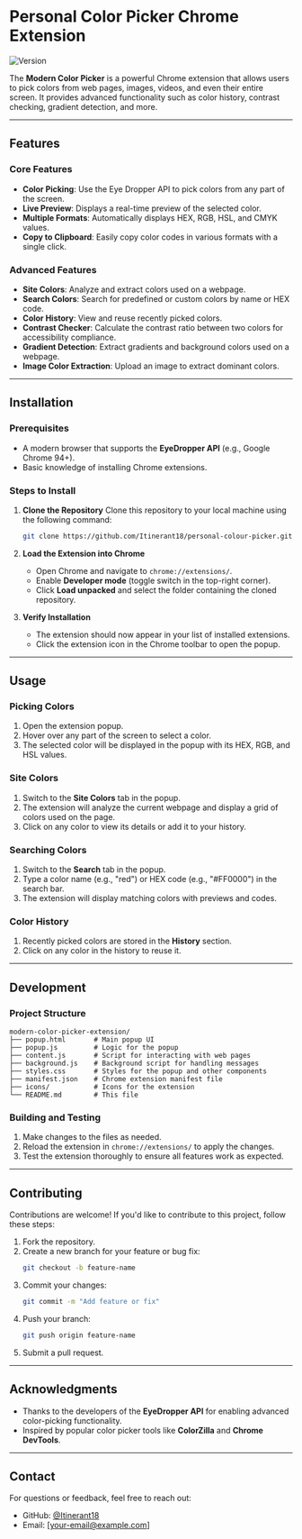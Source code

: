 # Personal  Color Picker Chrome Extension
 ![Version](https://img.shields.io/badge/version-1.0.0-green.svg)

The **Modern Color Picker** is a powerful Chrome extension that allows users to pick colors from web pages, images, videos, and even their entire screen. It provides advanced functionality such as color history, contrast checking, gradient detection, and more.

---

## Features

### Core Features
- **Color Picking**: Use the Eye Dropper API to pick colors from any part of the screen.
- **Live Preview**: Displays a real-time preview of the selected color.
- **Multiple Formats**: Automatically displays HEX, RGB, HSL, and CMYK values.
- **Copy to Clipboard**: Easily copy color codes in various formats with a single click.


### Advanced Features
- **Site Colors**: Analyze and extract colors used on a webpage.
- **Search Colors**: Search for predefined or custom colors by name or HEX code.
- **Color History**: View and reuse recently picked colors.
- **Contrast Checker**: Calculate the contrast ratio between two colors for accessibility compliance.
- **Gradient Detection**: Extract gradients and background colors used on a webpage.
- **Image Color Extraction**: Upload an image to extract dominant colors.

---

## Installation

### Prerequisites
- A modern browser that supports the **EyeDropper API** (e.g., Google Chrome 94+).
- Basic knowledge of installing Chrome extensions.

### Steps to Install
1. **Clone the Repository**
   Clone this repository to your local machine using the following command:
   ```bash
   git clone https://github.com/Itinerant18/personal-colour-picker.git
   ```

2. **Load the Extension into Chrome**
   - Open Chrome and navigate to `chrome://extensions/`.
   - Enable **Developer mode** (toggle switch in the top-right corner).
   - Click **Load unpacked** and select the folder containing the cloned repository.

3. **Verify Installation**
   - The extension should now appear in your list of installed extensions.
   - Click the extension icon in the Chrome toolbar to open the popup.

---

## Usage

### Picking Colors
1. Open the extension popup.
2. Hover over any part of the screen to select a color.
3. The selected color will be displayed in the popup with its HEX, RGB, and HSL values.

### Site Colors
1. Switch to the **Site Colors** tab in the popup.
2. The extension will analyze the current webpage and display a grid of colors used on the page.
3. Click on any color to view its details or add it to your history.

### Searching Colors
1. Switch to the **Search** tab in the popup.
2. Type a color name (e.g., "red") or HEX code (e.g., "#FF0000") in the search bar.
3. The extension will display matching colors with previews and codes.

### Color History
1. Recently picked colors are stored in the **History** section.
2. Click on any color in the history to reuse it.

---

## Development

### Project Structure
```
modern-color-picker-extension/
├── popup.html       # Main popup UI
├── popup.js         # Logic for the popup
├── content.js       # Script for interacting with web pages
├── background.js    # Background script for handling messages
├── styles.css       # Styles for the popup and other components
├── manifest.json    # Chrome extension manifest file
├── icons/           # Icons for the extension
└── README.md        # This file
```

### Building and Testing
1. Make changes to the files as needed.
2. Reload the extension in `chrome://extensions/` to apply the changes.
3. Test the extension thoroughly to ensure all features work as expected.

---

## Contributing

Contributions are welcome! If you'd like to contribute to this project, follow these steps:
1. Fork the repository.
2. Create a new branch for your feature or bug fix:
   ```bash
   git checkout -b feature-name
   ```
3. Commit your changes:
   ```bash
   git commit -m "Add feature or fix"
   ```
4. Push your branch:
   ```bash
   git push origin feature-name
   ```
5. Submit a pull request.

---



## Acknowledgments

- Thanks to the developers of the **EyeDropper API** for enabling advanced color-picking functionality.
- Inspired by popular color picker tools like **ColorZilla** and **Chrome DevTools**.

---

## Contact

For questions or feedback, feel free to reach out:
- GitHub: [@Itinerant18](https://github.com/Itinerant18)
- Email: [your-email@example.com]
